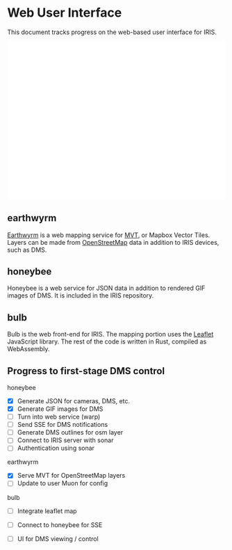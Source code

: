 # Web User Interface

This document tracks progress on the web-based user interface for IRIS.

![ui architecture](images/ui_architecture.svg)

## earthwyrm

[Earthwyrm] is a web mapping service for [MVT], or Mapbox Vector Tiles.  Layers
can be made from [OpenStreetMap] data in addition to IRIS devices, such as DMS.

## honeybee

Honeybee is a web service for JSON data in addition to rendered GIF images of
DMS.  It is included in the IRIS repository.

## bulb

Bulb is the web front-end for IRIS.  The mapping portion uses the [Leaflet]
JavaScript library.  The rest of the code is written in Rust, compiled as
WebAssembly.

## Progress to first-stage DMS control

honeybee

- [X] Generate JSON for cameras, DMS, etc.
- [X] Generate GIF images for DMS
- [ ] Turn into web service (warp)
- [ ] Send SSE for DMS notifications
- [ ] Generate DMS outlines for osm layer
- [ ] Connect to IRIS server with sonar
- [ ] Authentication using sonar

earthwyrm
- [X] Serve MVT for OpenStreetMap layers
- [ ] Update to user Muon for config

bulb
- [ ] Integrate leaflet map
- [ ] Connect to honeybee for SSE
- [ ] UI for DMS viewing / control


[earthwyrm]: https://github.com/DougLau/earthwyrm
[Leaflet]: https://github.com/Leaflet/Leaflet
[MVT]: https://docs.mapbox.com/vector-tiles/reference/
[OpenStreetMap]: https://www.openstreetmap.org
